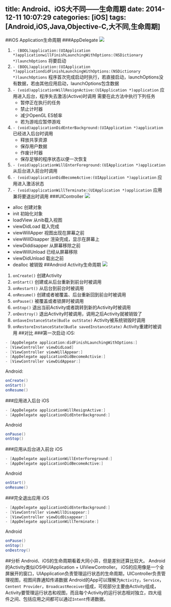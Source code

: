 title: Android、iOS大不同——生命周期
date: 2014-12-11 10:07:29
categories: [iOS]
tags: [Android,iOS,Java,Objective-C,大不同,生命周期]
---
<!--more-->
##iOS Application生命周期
###AppDelegate
![](/img/iOS_LifeCycle.png)
1. `- (BOOL)application:(UIApplication *)applicationwillFinishLaunchingWithOptions:(NSDictionary *)launchOptions`
	将要启动
2. `- (BOOL)application:(UIApplication *)applicationdidFinishLaunchingWithOptions:(NSDictionary *)launchOptions`
	程序首次完成启动时执行，若直接启动，launchOptions没有数据，若由其他应用启动，launchOptions包含数据
3. `- (void)applicationWillResignActive:(UIApplication *)application`
	应用进入后台，程序失去激活(Active)时调用
	需要在此方法中执行下列任务
	- 暂停正在执行的任务
	- 禁止计时器
	- 减少OpenGL ES帧率
	- 若为游戏应暂停游戏
4. `- (void)applicationDidEnterBackground:(UIApplication *)application`
	已经进入后台时调用
	- 释放共享资源
	- 保存用户数据
	- 作废计时器
	- 保存足够的程序状态以便一次恢复
5. `- (void)applicationWillEnterForeground:(UIApplication *)application`
	从后台进入前台时调用
6. `- (void)applicationDidBecomeActive:(UIApplication *)application`
	应用进入激活状态
7. `- (void)applicationWillTerminate:(UIApplication *)application`
	应用兼将要退出时调用
###UIController
![](/img/iOS_LifeCycle_ViewController.png)
- alloc 创建对象
- init 初始化对象
- loadView 从nib载入视图
- viewDidLoad 载入完成
- viewWillApper 视图出现在屏幕之前
- viewWillDisapper 渲染完成，显示在屏幕上
- viewDiddisapper 从屏幕移除之前
- viewWillUnload 已经从屏幕移除
- viewDidUnload 载出之前 
- dealloc 被销毁
##Android Activity生命周期
![](/img/Android_LifeCycle.png)
1. `onCreate()`
	创建Activity
2. `onStart()`
	创建或从后台重新到前台时被调用
3. `onRestart()`
	从后台到前台时被调用
4. `onResume()`
	创建或者被覆盖、后台重新回到前台时被调用
5. `onPause()`
	被覆盖或者锁屏时被调用
6. `onStop()`
	退出当前Activity或者跳转到新的Activity时被调用
7. `onDestroy()`
	退出Activity时被调用，调用之后Activity就被销毁了
8. `onSaveInstanceState(Budle outState)`
	Activity被系统销毁时调用
9. `onRestoreInstanceState(Budle savedInstanceState)`
	Activity重建时被调用
##对比
###第一次启动
iOS:
```objective-c
- [AppDelegate application:didFinishLaunchingWithOptions:]
- [ViewController viewDidLoad]
- [ViewController viewWillAppear:]
- [AppDelegate applicationDidBecomeActivie:]
- [ViewController viewDidAppear:]
```
Android:
```java
onCreate()
onStart()
onResume()
```
###应用进入后台
iOS
```objective-c
- [AppDelegate applicationWillResignActive:]
- [AppDelegate applicationDidEnterBackground:]
```
Android
```java
onPause()
onStop()
```
###应用从后台进入前台
iOS
```objective-c
- [AppDelegate applicationWillEnterForeground:]
- [AppDelegate applicationDidBecomeActive:]
```
Android
```java
onStart()
onResume()
```
###完全退出应用
iOS
```objective-c
- [AppDelegate applicationDidEnterBackground:]
- [ViewController viewWillDisappear:]
- [ViewController viewDidDisappear:]
- [AppDelegate applicationWillTerminate:]
```
Android
```java
onPause()
onStop()
onDestroy()
```
##分析
Android、iOS的生命周期看着大同小异，但是差别还算比较大。
Android的Activity类似iOS中UIApplication + UIViewController。
iOS的应用像是一个全屏展开的窗口，UIApplication负责管理运行状态的生命周期，UIController负责管理视图，视图间靠通知传递数据
Android的App可以理解为`Activity`，`Service`，`Centent Provider`，`BroadcastReceiver`组成，可视部分主要由Activity组成，Activity要管理运行状态和视图，而且每个Activity的运行状态相对独立，四大组件之间、包括应用之间都可以通过`Intent`传递数据。